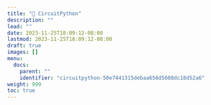 ```yaml
---
title: "🐍 CircuitPython"
description: ""
lead: ""
date: 2023-11-25T18:09:12-08:00
lastmod: 2023-11-25T18:09:12-08:00
draft: true
images: []
menu:
  docs:
    parent: ""
    identifier: "circuitpython-50e7441315debaa656d5608dc18d52a6"
weight: 999
toc: true
---
```

